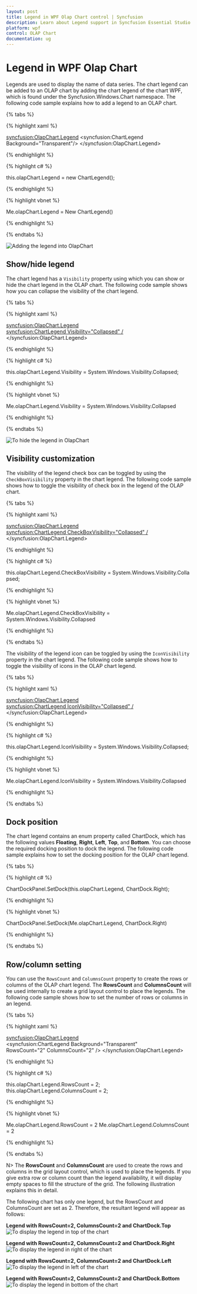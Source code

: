 ```yaml
---
layout: post
title: Legend in WPF Olap Chart control | Syncfusion
description: Learn about Legend support in Syncfusion Essential Studio WPF Olap Chart control, its elements and more details.
platform: wpf
control: OLAP Chart
documentation: ug
---
```


# Legend in WPF Olap Chart

Legends are used to display the name of data series. The chart legend can be added to an OLAP chart by adding the chart legend of the chart WPF, which is found under the Syncfusion.Windows.Chart namespace. The following code sample explains how to add a legend to an OLAP chart.

{% tabs %}

{% highlight xaml %}

<syncfusion:OlapChart.Legend>
     <syncfusion:ChartLegend Background="Transparent"/>
</syncfusion:OlapChart.Legend>

{% endhighlight %}

{% highlight c# %}

this.olapChart.Legend = new ChartLegend();

{% endhighlight %}

{% highlight vbnet %}

Me.olapChart.Legend = New ChartLegend()

{% endhighlight %}

{% endtabs %}

![Adding the legend into OlapChart](Legend_images/Legend_img1.png)

## Show/hide legend

The chart legend has a `Visibility` property using which you can show or hide the chart legend in the OLAP chart. The following code sample shows how you can collapse the visibility of the chart legend.

{% tabs %}

{% highlight xaml %}

<syncfusion:OlapChart.Legend>
     <syncfusion:ChartLegend Visibility="Collapsed" />
</syncfusion:OlapChart.Legend>

{% endhighlight %}
 
{% highlight c# %}

this.olapChart.Legend.Visibility = System.Windows.Visibility.Collapsed;

{% endhighlight %}

{% highlight vbnet %}

Me.olapChart.Legend.Visibility = System.Windows.Visibility.Collapsed

{% endhighlight %}

{% endtabs %}

![To hide the legend in OlapChart](Legend_images/Legend_img2.png)

## Visibility customization

The visibility of the legend check box can be toggled by using the `CheckBoxVisibility` property in the chart legend. The following code sample shows how to toggle the visibility of check box in the legend of the OLAP chart.

{% tabs %}

{% highlight xaml %}

<syncfusion:OlapChart.Legend>
     <syncfusion:ChartLegend CheckBoxVisibility="Collapsed" />
</syncfusion:OlapChart.Legend>

{% endhighlight %}

{% highlight c# %}

this.olapChart.Legend.CheckBoxVisibility = System.Windows.Visibility.Collapsed;

{% endhighlight %}

{% highlight vbnet %}

Me.olapChart.Legend.CheckBoxVisibility = System.Windows.Visibility.Collapsed

{% endhighlight %}

{% endtabs %}

The visibility of the legend icon can be toggled by using the `IconVisibility` property in the chart legend. The following code sample shows how to toggle the visibility of icons in the OLAP chart legend.

{% tabs %}

{% highlight xaml %}
    
<syncfusion:OlapChart.Legend>
     <syncfusion:ChartLegend IconVisibility="Collapsed" />
</syncfusion:OlapChart.Legend>

{% endhighlight %}

{% highlight c# %}

this.olapChart.Legend.IconVisibility = System.Windows.Visibility.Collapsed;

{% endhighlight %}

{% highlight vbnet %}

Me.olapChart.Legend.IconVisibility = System.Windows.Visibility.Collapsed

{% endhighlight %}

{% endtabs %}

## Dock position

The chart legend contains an enum property called ChartDock, which has the following values **Floating**, **Right**, **Left**, **Top**, and **Bottom**. You can choose the required docking position to dock the legend. The following code sample explains how to set the docking position for the OLAP chart legend.

{% tabs %}

{% highlight c# %}

ChartDockPanel.SetDock(this.olapChart.Legend, ChartDock.Right);

{% endhighlight %}

{% highlight vbnet %}

ChartDockPanel.SetDock(Me.olapChart.Legend, ChartDock.Right)

{% endhighlight %}

{% endtabs %}

## Row/column setting

You can use the `RowsCount` and `ColumnsCount` property to create the rows or columns of the OLAP chart legend. The **RowsCount** and **ColumnsCount** will be used internally to create a grid layout control to place the legends. The following code sample shows how to set the number of rows or columns in an legend.

{% tabs %}

{% highlight xaml %}

<syncfusion:OlapChart.Legend>
     <syncfusion:ChartLegend Background="Transparent" 
          RowsCount="2" ColumnsCount="2" />
</syncfusion:OlapChart.Legend>

{% endhighlight %}

{% highlight c# %}

this.olapChart.Legend.RowsCount = 2;
this.olapChart.Legend.ColumnsCount = 2;

{% endhighlight %}

{% highlight vbnet %}

Me.olapChart.Legend.RowsCount = 2
Me.olapChart.Legend.ColumnsCount = 2

{% endhighlight %}

{% endtabs %}

N> The **RowsCount** and **ColumnsCount** are used to create the rows and columns in the grid layout control, which is used to place the legends. If you give extra row or column count than the legend availability, it will display empty spaces to fill the structure of the grid. The following illustration explains this in detail.

The following chart has only one legend, but the RowsCount and ColumnsCount are set as 2. Therefore, the resultant legend will appear as follows:

**Legend with RowsCount=2, ColumnsCount=2 and ChartDock.Top**
![To display the legend in top of the chart](Legend_images/Legend_img3.png)
     
**Legend with RowsCount=2, ColumnsCount=2 and ChartDock.Right**
![To display the legend in right of the chart](Legend_images/Legend_img4.png)
   
**Legend with RowsCount=2, ColumnsCount=2 and ChartDock.Left**
![To display the legend in left of the chart](Legend_images/Legend_img5.png)
 
**Legend with RowsCount=2, ColumnsCount=2 and ChartDock.Bottom**
![To display the legend in bottom of the chart](Legend_images/Legend_img6.png)
   

